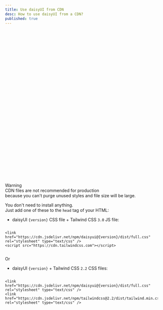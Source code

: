 ```yaml
---
title: Use daisyUI from CDN
desc: How to use daisyUI from a CDN?
published: true
---
```


<script>
  import { readEnv } from "$lib/util"
  import InstallTabs from "@components/InstallTabs.svelte"
  let version = readEnv("VITE_DAISYUI_VERSION", "latest")
</script>

<InstallTabs />

<div class="max-w-3xl alert alert-warning">
  <div class="items-center flex-1 gap-4">
    <svg xmlns="http://www.w3.org/2000/svg" fill="none" viewBox="0 0 24 24" class="w-6 h-6 mx-4 stroke-current"><path stroke-linecap="round" stroke-linejoin="round" stroke-width="2" d="M12 9v2m0 4h.01m-6.938 4h13.856c1.54 0 2.502-1.667 1.732-3L13.732 4c-.77-1.333-2.694-1.333-3.464 0L3.34 16c-.77 1.333.192 3 1.732 3z"></path></svg>
    <div>
      <div class="font-bold">
        Warning
      </div>
      <div class="text-sm">
        CDN files are not recommended for production <br/>because you can't purge unused styles and file size will be large.
      </div>
    </div>
  </div>
</div>

You don't need to install anything.  
Just add one of these to the `head` tag of your HTML:

- daisyUI <code>{version}</code> CSS file + Tailwind CSS <code>3.0</code> JS file:

<pre class="language-html"><code class="language-html">
<span class="token tag"><span class="token tag"><span class="token punctuation">&lt;</span>link</span> <span class="token attr-name">href</span><span class="token attr-value"><span class="token punctuation attr-equals">=</span><span class="token punctuation">"</span>https://cdn.jsdelivr.net/npm/daisyui@{version}/dist/full.css<span class="token punctuation">"</span></span> <span class="token attr-name">rel</span><span class="token attr-value"><span class="token punctuation attr-equals">=</span><span class="token punctuation">"</span>stylesheet<span class="token punctuation">"</span></span> <span class="token attr-name">type</span><span class="token attr-value"><span class="token punctuation attr-equals">=</span><span class="token punctuation">"</span>text/css<span class="token punctuation">"</span></span> <span class="token punctuation">/&gt;</span></span>
<span class="token tag"><span class="token tag"><span class="token punctuation">&lt;</span>script</span> <span class="token attr-name">src</span><span class="token attr-value"><span class="token punctuation attr-equals">=</span><span class="token punctuation">"</span>https://cdn.tailwindcss.com<span class="token punctuation">"</span></span><span class="token punctuation">&gt;</span></span><span class="token script"></span><span class="token tag"><span class="token tag"><span class="token punctuation">&lt;/</span>script</span><span class="token punctuation">&gt;</span></span>

</code></pre>

<div class="w-full max-w-3xl divider">Or</div>

- daisyUI <code>{version}</code> + Tailwind CSS <code>2.2</code> CSS files:

<pre class="language-html"><code class="language-html">
<span class="token tag"><span class="token tag"><span class="token punctuation">&lt;</span>link</span> <span class="token attr-name">href</span><span class="token attr-value"><span class="token punctuation attr-equals">=</span><span class="token punctuation">"</span>https://cdn.jsdelivr.net/npm/daisyui@{version}/dist/full.css<span class="token punctuation">"</span></span> <span class="token attr-name">rel</span><span class="token attr-value"><span class="token punctuation attr-equals">=</span><span class="token punctuation">"</span>stylesheet<span class="token punctuation">"</span></span> <span class="token attr-name">type</span><span class="token attr-value"><span class="token punctuation attr-equals">=</span><span class="token punctuation">"</span>text/css<span class="token punctuation">"</span></span> <span class="token punctuation">/&gt;</span></span>
<span class="token tag"><span class="token tag"><span class="token punctuation">&lt;</span>link</span> <span class="token attr-name">href</span><span class="token attr-value"><span class="token punctuation attr-equals">=</span><span class="token punctuation">"</span>https://cdn.jsdelivr.net/npm/tailwindcss@2.2/dist/tailwind.min.css<span class="token punctuation">"</span></span> <span class="token attr-name">rel</span><span class="token attr-value"><span class="token punctuation attr-equals">=</span><span class="token punctuation">"</span>stylesheet<span class="token punctuation">"</span></span> <span class="token attr-name">type</span><span class="token attr-value"><span class="token punctuation attr-equals">=</span><span class="token punctuation">"</span>text/css<span class="token punctuation">"</span></span> <span class="token punctuation">/&gt;</span></span>

</code></pre>
